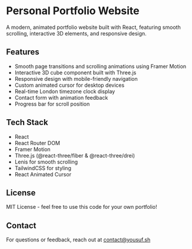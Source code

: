 # Personal Portfolio Website

A modern, animated portfolio website built with React, featuring smooth scrolling, interactive 3D elements, and responsive design.

## Features

- Smooth page transitions and scrolling animations using Framer Motion
- Interactive 3D cube component built with Three.js
- Responsive design with mobile-friendly navigation
- Custom animated cursor for desktop devices
- Real-time London timezone clock display
- Contact form with animation feedback
- Progress bar for scroll position

## Tech Stack

- React
- React Router DOM
- Framer Motion
- Three.js (@react-three/fiber & @react-three/drei)
- Lenis for smooth scrolling
- TailwindCSS for styling
- React Animated Cursor

## License

MIT License - feel free to use this code for your own portfolio!

## Contact

For questions or feedback, reach out at contact@yousuf.sh